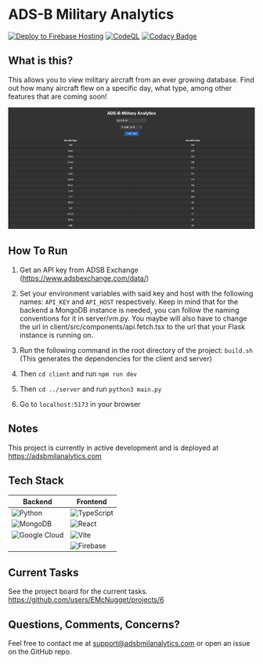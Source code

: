 # ADS-B Military Analytics

[![Deploy to Firebase Hosting](https://github.com/EMcNugget/adsb_mil_data/actions/workflows/firebase-hosting-merge.yml/badge.svg)](https://github.com/EMcNugget/adsb_mil_data/actions/workflows/firebase-hosting-merge.yml)
[![CodeQL](https://github.com/EMcNugget/adsb_mil_data/actions/workflows/codeql.yml/badge.svg)](https://github.com/EMcNugget/adsb_mil_data/actions/workflows/codeql.yml)
[![Codacy Badge](https://app.codacy.com/project/badge/Grade/5caa91f758e54d11b3034743d903a1b8)](https://www.codacy.com/gh/EMcNugget/ADS-B-Military-Analytics/dashboard?utm_source=github.com&amp;utm_medium=referral&amp;utm_content=EMcNugget/ADS-B-Military-Analytics&amp;utm_campaign=Badge_Grade)

## What is this?

This allows you to view military aircraft from an ever growing database. Find out how many aircraft flew on a specific day, what type, among other features that are coming soon!

![Screenshot](/assets/demo.png)

## How To Run

1. Get an API key from ADSB Exchange (<https://www.adsbexchange.com/data/>)

2. Set your environment variables with said key and host with the following names: ```API_KEY``` and ```API_HOST```
respectively. Keep in mind that for the backend a MongoDB instance is needed, you can follow the naming conventions for it in server/vm.py. You maybe will also have to change the url in client/src/components/api.fetch.tsx to the url that your Flask instance is running on.

3. Run the following command in the root directory of the project: ```build.sh``` (This generates the dependencies for the client and server)

4. Then ```cd client``` and run ```npm run dev```

5. Then ```cd ../server``` and run ```python3 main.py```

6. Go to ```localhost:5173``` in your browser

## Notes

This project is currently in active development and is deployed at <https://adsbmilanalytics.com>

## Tech Stack

| Backend | Frontend |
| ------- | -------- |
| ![Python](https://img.shields.io/badge/-Python-3776AB?style=flat&logo=python&logoColor=white) | ![TypeScript](https://img.shields.io/badge/-TypeScript-3178C6?style=flat&logo=typescript&logoColor=white) |
| ![MongoDB](https://img.shields.io/badge/-MongoDB-47A248?style=flat&logo=mongodb&logoColor=white) | ![React](https://img.shields.io/badge/-React-61DAFB?style=flat&logo=react&logoColor=white) |
| ![Google Cloud](https://img.shields.io/badge/-Google%20Cloud-4285F4?style=flat&logo=google-cloud&logoColor=white) | ![Vite](https://img.shields.io/badge/-Vite-646CFF?style=flat&logo=vite&logoColor=white) |
| | ![Firebase](https://img.shields.io/badge/-Firebase-FFCA28?style=flat&logo=firebase&logoColor=white)

## Current Tasks

See the project board for the current tasks. <https://github.com/users/EMcNugget/projects/6>

## Questions, Comments, Concerns?

Feel free to contact me at <support@adsbmilanalytics.com> or open an issue on the GitHub repo.
